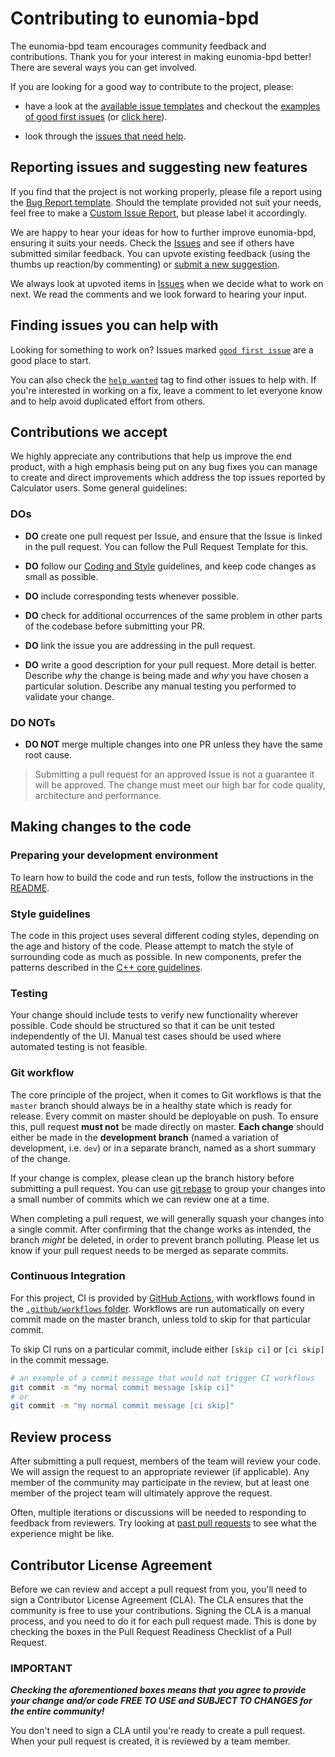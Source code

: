 # Contributing to eunomia-bpd

The eunomia-bpd team encourages community feedback and contributions.
Thank you for your interest in making eunomia-bpd better! There are several
ways you can get involved.

If you are looking for a good way to contribute to the project, please:

* have a look at the [available issue templates](https://github.com/eunomia-bpf/bpftime/issues/new/choose)
and checkout the [examples of good first issues](https://github.com/eunomia-bpf/bpftime/contribute)
(or [click here](https://github.com/eunomia-bpf/bpftime/labels/good%20first%20issue)).

* look through the [issues that need help](https://github.com/eunomia-bpf/bpftime/labels/help%20wanted).

## Reporting issues and suggesting new features

If you find that the project is not working properly, please file a report using
the [Bug Report template](https://github.com/eunomia-bpf/bpftime/issues/new?assignees=&labels=bug&template=bug_report.md&title=[BUG]).
Should the template provided not suit your needs, feel free to make a
[Custom Issue Report](https://github.com/eunomia-bpf/bpftime/issues/new?assignees=&labels=&projects=&template=custom.md&title=),
but please label it accordingly.

We are happy to hear your ideas for how to further improve eunomia-bpd,
ensuring it suits your needs. Check the [Issues](https://github.com/eunomia-bpf/bpftime/issues)
and see if others have submitted similar feedback. You can upvote existing feedback
(using the thumbs up reaction/by commenting) or [submit a new suggestion](https://github.com/eunomia-bpf/bpftime/labels/feature).

We always look at upvoted items in [Issues](https://github.com/eunomia-bpf/bpftime/issues)
when we decide what to work on next. We read the comments and we look forward to
hearing your input.

## Finding issues you can help with

Looking for something to work on?
Issues marked [`good first issue`](https://github.com/eunomia-bpf/bpftime/labels/good%20first%20issue)
are a good place to start.

You can also check the [`help wanted`](https://github.com/eunomia-bpf/bpftime/labels/help%20wanted)
tag to find other issues to help with. If you're interested in working on a fix,
leave a comment to let everyone know and to help avoid duplicated effort from others.

## Contributions we accept

We highly appreciate any contributions that help us improve the end product, with
a high emphasis being put on any bug fixes you can manage to create and direct
improvements which address the top issues reported by Calculator users. Some general
guidelines:

### DOs

* **DO** create one pull request per Issue, and ensure that the Issue is linked
in the pull request. You can follow the Pull Request Template
for this.

* **DO** follow our [Coding and Style](#style-guidelines) guidelines, and keep code
changes as small as possible.

* **DO** include corresponding tests whenever possible.

* **DO** check for additional occurrences of the same problem in other parts of the
codebase before submitting your PR.

* **DO** link the issue you are addressing in the pull request.

* **DO** write a good description for your pull request. More detail is better.
Describe *why* the change is being made and *why* you have chosen a particular solution.
Describe any manual testing you performed to validate your change.

### DO NOTs

* **DO NOT** merge multiple changes into one PR unless they have the same root cause.

> Submitting a pull request for an approved Issue is not a guarantee it will be approved.
> The change must meet our high bar for code quality, architecture and performance.

## Making changes to the code

### Preparing your development environment

To learn how to build the code and run tests, follow the instructions in the [README](README.md).

### Style guidelines

The code in this project uses several different coding styles, depending on the
age and history of the code. Please attempt to match the style of surrounding
code as much as possible. In new components, prefer the patterns described in the
[C++ core guidelines](https://isocpp.github.io/CppCoreGuidelines/CppCoreGuidelines).

### Testing

Your change should include tests to verify new functionality wherever possible.
Code should be structured so that it can be unit tested independently of the UI.
Manual test cases should be used where automated testing is not feasible.

### Git workflow

The core principle of the project, when it comes to Git workflows is that the
`master` branch should always be in a healthy state which is ready for release.
Every commit on master should be deployable on push. To ensure this, pull request
**must not** be made directly on master. **Each change** should either be made in
the **development branch** (named a variation of development, i.e. `dev`) or in a
separate branch, named as a short summary of the change.

If your change is complex, please clean up the branch history before submitting a
pull request. You can use [git rebase](https://git-scm.com/book/en/v2/Git-Branching-Rebasing)
to group your changes into a small number of commits which we can review one at a
time.

When completing a pull request, we will generally squash your changes into a single
commit. After confirming that the change works as intended, the branch *might* be
deleted, in order to prevent branch polluting. Please let us know if your pull request
needs to be merged as separate commits.

### Continuous Integration

For this project, CI is provided by [GitHub Actions](https://github.com/features/actions),
with workflows found in the [`.github/workflows` folder](.github/workflows). Workflows
are run automatically on every commit made on the master branch, unless told to skip
for that particular commit.

To skip CI runs on a particular commit, include either `[skip ci]` or `[ci skip]`
in the commit message.

```bash
# an example of a commit message that would not trigger CI workflows
git commit -m "my normal commit message [skip ci]"
# or
git commit -m "my normal commit message [ci skip]"
```

## Review process

After submitting a pull request, members of the team will review your code. We will
assign the request to an appropriate reviewer (if applicable). Any member of the
community may participate in the review, but at least one member of the project team
will ultimately approve the request.

Often, multiple iterations or discussions will be needed to responding to feedback
from reviewers. Try looking at [past pull requests](https://github.com/eunomia-bpf/bpftime/pulls?q=is%3Apr+is%3Aclosed)
to see what the experience might be like.

## Contributor License Agreement

Before we can review and accept a pull request from you, you'll need to sign a
Contributor License Agreement (CLA). The CLA ensures that the community is free
to use your contributions. Signing the CLA is a manual process, and you need to
do it for each pull request made. This is done by checking the boxes in the
Pull Request Readiness Checklist of a Pull Request.

### IMPORTANT

***Checking the aforementioned boxes means that you agree to provide your change
and/or code FREE TO USE and SUBJECT TO CHANGES for the entire community!***

You don't need to sign a CLA until you're ready to create a pull request. When your
pull request is created, it is reviewed by a team member.

